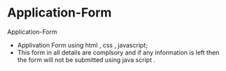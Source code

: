 # Application-Form
Application-Form
- Applivation Form using html , css , javascript;
- This form in all details are complsory and if any information is left then the form will not be submitted using java script .

